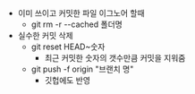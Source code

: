 * 이미 쓰이고 커밋한 파일 이그노어 할때
    * git rm -r --cached 폴더명
* 실수한 커밋 삭제
    * git reset HEAD~숫자
        * 최근 커밋한 숫자의 갯수만큼 커밋을 지워줌
    * git push -f origin "브랜치 명"
        * 깃헙에도 반영